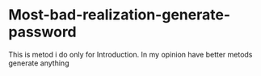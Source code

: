 # Most-bad-realization-generate-password

This is metod i do only for Introduction. In my opinion have better metods generate anything
